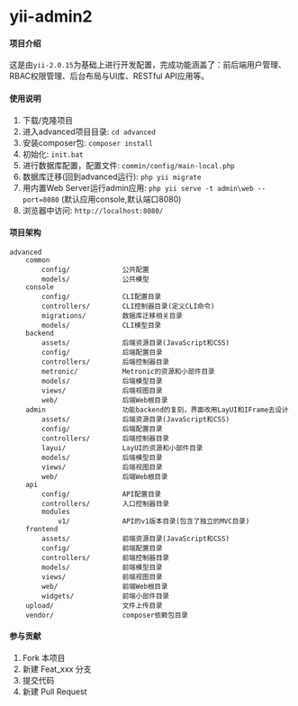 # yii-admin2

#### 项目介绍
这是由`yii-2.0.15`为基础上进行开发配置，完成功能涵盖了：前后端用户管理、RBAC权限管理、后台布局与UI库、RESTful API应用等。

#### 使用说明
1. 下载/克隆项目
2. 进入advanced项目目录: `cd advanced`
3. 安装composer包: `composer install`
4. 初始化: `init.bat`
5. 进行数据库配置，配置文件: `commin/config/main-local.php`
6. 数据库迁移(回到advanced运行): `php yii migrate`
7. 用内置Web Server运行admin应用: `php yii serve -t admin\web --port=8080` (默认应用console,默认端口8080)
8. 浏览器中访问: `http://localhost:8080/`

#### 项目架构
```
advanced
    common
        config/             公共配置
        models/             公共模型
    console
        config/             CLI配置目录
        controllers/        CLI控制器目录(定义CLI命令)
        migrations/         数据库迁移相关目录
        models/             CLI模型目录
    backend
        assets/             后端资源目录(JavaScript和CSS)
        config/             后端配置目录
        controllers/        后端控制器目录
        metronic/           Metronic的资源和小部件目录
        models/             后端模型目录
        views/              后端视图目录
        web/                后端Web根目录
    admin                   功能backend的复刻，界面改用LayUI和IFrame去设计
        assets/             后端资源目录(JavaScript和CSS)
        config/             后端配置目录
        controllers/        后端控制器目录
        layui/              LayUI的资源和小部件目录
        models/             后端模型目录
        views/              后端视图目录
        web/                后端Web根目录
    api
        config/             API配置目录
        controllers/        入口控制器目录
        modules
            v1/             API的v1版本目录(包含了独立的MVC目录)
    frontend
        assets/             前端资源目录(JavaScript和CSS)
        config/             前端配置目录
        controllers/        前端控制器目录
        models/             前端模型目录
        views/              前端视图目录
        web/                前端Web根目录
        widgets/            前端小部件目录
    upload/                 文件上传目录
    vendor/                 composer依赖包目录
```

#### 参与贡献
1. Fork 本项目
2. 新建 Feat_xxx 分支
3. 提交代码
4. 新建 Pull Request